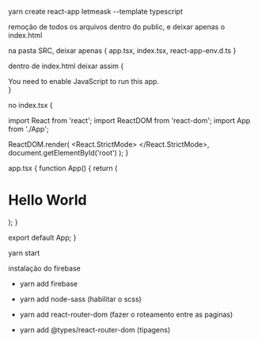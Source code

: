 yarn create react-app letmeask --template typescript

remoção de todos os arquivos dentro do public, e deixar apenas o index.html

na pasta SRC, deixar apenas {
app.tsx,
index.tsx,
react-app-env.d.ts
}

dentro de index.html deixar assim {

  <!DOCTYPE html>
<html lang="en">
  <head>
    <meta charset="utf-8" />
    <meta name="viewport" content="width=device-width, initial-scale=1" />
    <title>letmeask</title>
  </head>
  <body>
    <noscript>You need to enable JavaScript to run this app.</noscript>
    <div id="root"></div>
  </body>
</html>
}

no index.tsx {

import React from 'react';
import ReactDOM from 'react-dom';
import App from './App';

ReactDOM.render(
<React.StrictMode>
<App />
</React.StrictMode>,
document.getElementById('root')
);
}

app.tsx {
function App() {
return (

<h1>Hello World</h1>
);
}

export default App;
}

yarn start

instalação do firebase

- yarn add firebase

- yarn add node-sass (habilitar o scss)

- yarn add react-router-dom (fazer o roteamento entre as paginas)

- yarn add @types/react-router-dom (tipagens)
